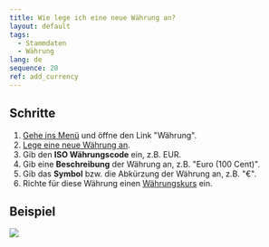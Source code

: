 ```yaml
---
title: Wie lege ich eine neue Währung an?
layout: default
tags:
  - Stammdaten
  - Währung
lang: de
sequence: 20
ref: add_currency
---
```


## Schritte

1. [Gehe ins Menü](Menu) und öffne den Link "Währung".
1. [Lege eine neue Währung an](Neuer_Datensatz_Fenster_Webui).
1. Gib den **ISO Währungscode** ein, z.B. EUR.
1. Gib eine **Beschreibung** der Währung an, z.B. "Euro (100 Cent)".
1. Gib das **Symbol** bzw. die Abkürzung der Währung an, z.B. "€".
1. Richte für diese Währung einen [Währungskurs](Waehrungskurs) ein.

## Beispiel
![](assets/Waehrung_anlegen.gif)
